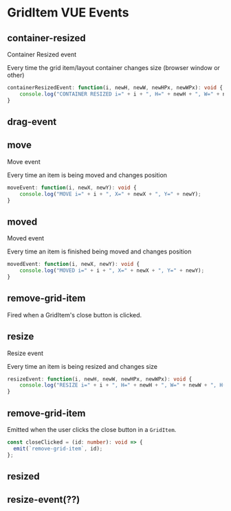 # GridItem VUE  Events

## container-resized
Container Resized event

Every time the grid item/layout container changes size (browser window or other)

```typescript
containerResizedEvent: function(i, newH, newW, newHPx, newWPx): void {
    console.log("CONTAINER RESIZED i=" + i + ", H=" + newH + ", W=" + newW + ", H(px)=" + newHPx + ", W(px)=" + newWPx);
}
``` 


## drag-event

## move
Move event

Every time an item is being moved and changes position

```typescript
moveEvent: function(i, newX, newY): void {
    console.log("MOVE i=" + i + ", X=" + newX + ", Y=" + newY);
}
```

## moved
Moved event

Every time an item is finished being moved and changes position

```typescript
movedEvent: function(i, newX, newY): void {
    console.log("MOVED i=" + i + ", X=" + newX + ", Y=" + newY);
}
```


## remove-grid-item
Fired when a GridItem's close button is clicked.


## resize
Resize event

Every time an item is being resized and changes size

```typescript
resizeEvent: function(i, newH, newW, newHPx, newWPx): void {
    console.log("RESIZE i=" + i + ", H=" + newH + ", W=" + newW + ", H(px)=" + newHPx + ", W(px)=" + newWPx);
}
``` 


## remove-grid-item
Emitted when the user clicks the close button in a `GridItem`.

```typescript
const closeClicked = (id: number): void => {
  emit(`remove-grid-item`, id);
};
```


## resized

## resize-event(??)
